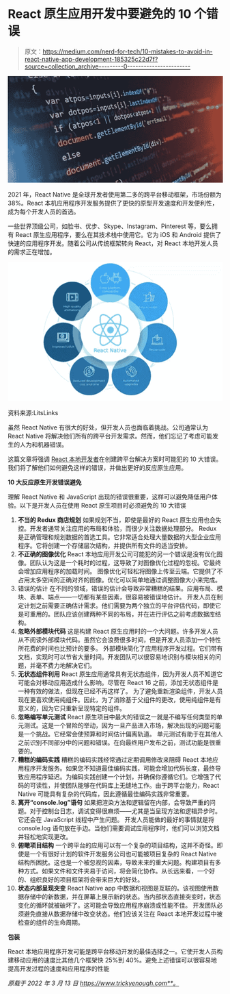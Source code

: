 # React 原生应用开发中要避免的 10 个错误

> 原文：<https://medium.com/nerd-for-tech/10-mistakes-to-avoid-in-react-native-app-development-185325c22d7f?source=collection_archive---------0----------------------->

![](img/fc3b3212e759dcb1b486eae37845c2ff.png)

2021 年，React Native 是全球开发者使用第二多的跨平台移动框架，市场份额为 38%。React 本机应用程序开发服务提供了更快的原型开发速度和开发便利性，成为每个开发人员的首选。

一些世界顶级公司，如脸书、优步、Skype、Instagram、Pinterest 等，要么拥有 React 原生应用程序，要么在其技术栈中使用它。它为 iOS 和 Android 提供了快速的应用程序开发。随着公司从传统框架转向 React，对 React 本地开发人员的需求正在增加。

![](img/c9e1e460a0d727bb30219da5608e1b17.png)

资料来源:LitsLinks

虽然 React Native 有很大的好处，但开发人员也面临着挑战。公司通常认为 React Native 将解决他们所有的跨平台开发需求。然而，他们忘记了考虑可能发生的人为和机器错误。

这篇文章将强调 [React 本地开发者](https://www.botreetechnologies.com/hire-react-native-developers)在创建跨平台解决方案时可能犯的 10 大错误。我们将了解他们如何避免这样的错误，并做出更好的反应原生应用。

**10 大反应原生开发错误避免**

理解 React Native 和 JavaScript 出现的错误很重要，这样可以避免降低用户体验。以下是开发人员在使用 React 原生项目时必须避免的 10 大错误

1.  **不当的 Redux 商店规划** 如果规划不当，即使是最好的 React 原生应用也会失控。开发者通常关注应用的布局和体验，而很少关注数据处理部分。
    Redux 是正确管理和规划数据的首选工具。它非常适合处理大量数据的大型企业应用程序。它将创建一个存储层次结构，并提供所有文件的适当安排。
2.  **不正确的图像优化** React 本地应用开发公司可能犯的另一个错误是没有优化图像。团队认为这是一个耗时的过程，这导致了对图像优化过程的忽视。它最终会增加应用程序的加载时间。
    图像优化可轻松将图像上传至云端。它提供了不占用太多空间的正确对齐的图像。优化可以简单地通过调整图像大小来完成。
3.  错误的估计
    在不同的领域，错误的估计会导致非常糟糕的结果。应用布局、模块、表单、端点——一切都有某些因素，很容易被错误地估计。
    开发人员在制定计划之前需要正确估计需求。他们需要为两个独立的平台评估代码，即使它是可重用的。团队应该创建两种不同的布局，并在进行评估之前考虑数据库结构。
4.  **忽略外部模块代码** 这是构建 React 原生应用时的一个大问题。许多开发人员从不阅读外部模块代码。虽然它会浪费很多时间，但是开发人员添加一个特性所花费的时间也比预计的要多。
    外部模块简化了应用程序开发过程。它们带有文档，实现时可以节省大量时间。开发团队可以很容易地识别与模块相关的问题，并毫不费力地解决它们。
5.  **无状态组件利用** React 原生应用通常具有无状态组件，因为开发人员不知道它可能会对移动应用造成什么影响。尽管在 React 16 之前，添加无状态组件是一种有效的做法，但现在已经不再这样了。
    为了避免重新渲染组件，开发人员现在更喜欢使用纯组件。因此，为了消除基于父组件的更改，使用纯组件是有意义的，因为它只重新呈现特定的组件。
6.  **忽略编写单元测试** React 原生项目中最大的错误之一就是不编写任何类型的单元测试。这是一个冒险的举动，因为一旦产品进入市场，解决出现的问题可能是一个挑战。它经常会使预算和时间估计偏离轨道。
    单元测试有助于在其他人之前识别不同部分中的问题和错误。在向最终用户发布之前，测试功能是很重要的。
7.  **糟糕的编码实践** 糟糕的编码实践经常通过定期调用修改来阻碍 React 本地应用程序开发服务。如果您不知道最佳编码实践，可能会增加代码长度，最终导致应用程序延迟。为编码实践创建一个计划，并确保你遵循它们。它增强了代码的可读性，并使团队能够在代码库上无缝地工作。由于跨平台能力，React Native 可能具有复杂的代码库，因此遵循最佳编码实践非常重要。
8.  **离开“console.log”语句** 如果把渲染方法和逻辑留在内部，会导致严重的问题。对于控制台日志，调试变得很麻烦——尤其是当呈现方法和逻辑异步时。它还会在 JavaScript 线程中产生问题。
    开发人员能做的最好的事情就是将 console.log 语句放在手边。当他们需要调试应用程序时，他们可以浏览文档并轻松地实现更改。
9.  **俯瞰项目结构** 一个跨平台的应用可以有一个复杂的项目结构，这并不奇怪。即使是一个有很好计划的软件开发服务公司也可能被项目复杂的 React Native 结构所困扰。这也是一个被忽视的因素，导致未来的重大问题。构建项目有多种方式。如果文件和文件夹易于访问，将会简化协作。从长远来看，一个好的、组织良好的项目框架将会带来巨大的好处。
10.  **状态内部呈现突变** React Native app 中数据和视图是互联的。该视图使用数据存储中的新数据，并在屏幕上展示新的状态。当内部状态直接突变时，状态变化的循环就被破坏了。这可能会导致应用程序崩溃或性能不佳。
    开发团队必须避免直接从数据存储中改变状态。他们应该关注在 React 本地开发过程中被检查的组件的生命周期。

**包装**

React 本地应用程序开发可能是跨平台移动开发的最佳选择之一。它使开发人员构建移动应用的速度比其他几个框架快 25%到 40%。避免上述错误可以很容易地提高开发过程的速度和应用程序的性能

*原载于 2022 年 3 月 13 日 https://www.trickyenough.com**。*